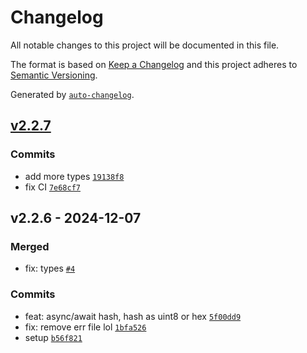 # Changelog

All notable changes to this project will be documented in this file.

The format is based on [Keep a Changelog](https://keepachangelog.com/en/1.0.0/)
and this project adheres to [Semantic Versioning](https://semver.org/spec/v2.0.0.html).

Generated by [`auto-changelog`](https://github.com/CookPete/auto-changelog).

## [v2.2.7](https://github.com/substrate-system/uint8-util/compare/v2.2.6...v2.2.7)

### Commits

- add more types [`19138f8`](https://github.com/substrate-system/uint8-util/commit/19138f88c9c9be626c044c11efe427c2d5c2455b)
- fix CI [`7e68cf7`](https://github.com/substrate-system/uint8-util/commit/7e68cf77a204ed382657ce872c95a6e9f0174975)

## v2.2.6 - 2024-12-07

### Merged

- fix: types [`#4`](https://github.com/substrate-system/uint8-util/pull/4)

### Commits

- feat: async/await hash, hash as uint8 or hex [`5f00dd9`](https://github.com/substrate-system/uint8-util/commit/5f00dd941cfdc66a3bee5953b21cf8da59f87dcd)
- fix: remove err file lol [`1bfa526`](https://github.com/substrate-system/uint8-util/commit/1bfa526de96eeca6c04002d3dc57c5c0eb1d0b76)
- setup [`b56f821`](https://github.com/substrate-system/uint8-util/commit/b56f8219e8149d184f03c4d916b6fdb8876379b6)
